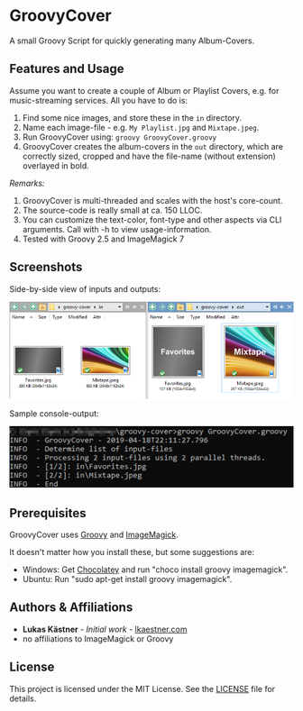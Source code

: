 # GroovyCover
A small Groovy Script for quickly generating many Album-Covers.

## Features and Usage
Assume you want to create a couple of Album or Playlist Covers, e.g. for music-streaming services.
All you have to do is:
1. Find some nice images, and store these in the `in` directory.
2. Name each image-file - e.g. `My Playlist.jpg` and `Mixtape.jpeg`.
3. Run GroovyCover using: `groovy GroovyCover.groovy`
4. GroovyCover creates the album-covers in the `out` directory, which are correctly sized, cropped and have the file-name (without extension) overlayed in bold.

*Remarks:*
1. GroovyCover is multi-threaded and scales with the host's core-count.
2. The source-code is really small at ca. 150 LLOC.
3. You can customize the text-color, font-type and other aspects via CLI arguments. Call with -h to view usage-information.
4. Tested with Groovy 2.5 and ImageMagick 7

## Screenshots
Side-by-side view of inputs and outputs:

![Screenshot 1](doc/groovy-cover-screenshot-1.png "Screenshot 1")

Sample console-output:

![Screenshot 2](doc/groovy-cover-screenshot-2.png "Screenshot 2")

## Prerequisites
GroovyCover uses [Groovy](http://groovy-lang.org) and [ImageMagick](https://www.imagemagick.org).

It doesn't matter how you install these, but some suggestions are:
* Windows: Get [Chocolatey](https://chocolatey.org) and run "choco install groovy imagemagick".
* Ubuntu:  Run "sudo apt-get install groovy imagemagick".

## Authors & Affiliations
* **Lukas Kästner** - *Initial work* - [lkaestner.com](https://lkaestner.com)
* no affiliations to ImageMagick or Groovy

## License
This project is licensed under the MIT License. See the [LICENSE](LICENSE) file for details.

